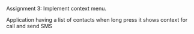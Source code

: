 Assignment 3: Implement context menu.

Application having a list of contacts when long press it shows context for call and send SMS 
